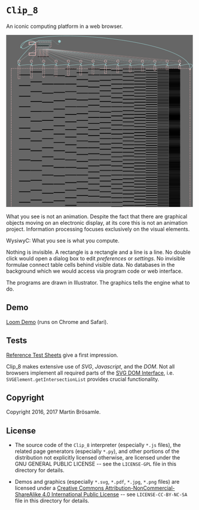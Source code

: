 `Clip_8`
========

An iconic computing platform in a web browser.

![Loom Demo](VISUAL-ABSTRACT.jpg)

What you see is not an animation. Despite the fact that there are graphical objects moving on an electronic display, at its core this is not an animation project.
Information processing focuses exclusively on the visual elements.

WysiwyC: What you see is what you compute. 

Nothing is invisible. A rectangle is a rectangle and a line is a line. No double click would open a dialog box to edit _preferences_ or _settings_. No invisible formulae connect table cells behind visible data. No databases in the background which we would access via program code or web interface.

The programs are drawn in Illustrator.
The graphics tells the engine what to do.

Demo
-----

[Loom Demo](https://broesamle.github.io/clip_8/demos/loom3.html) (runs on Chrome and Safari).


Tests
-----

[Reference Test Sheets](https://broesamle.github.io/clip_8/tests/) give a first impression.

Clip_8 makes extensive use of _SVG_, _Javascript_, and the _DOM_. Not all browsers implement all required parts of the
[SVG DOM Interface](https://www.w3.org/TR/SVG11/struct.html#DOMInterfaces]), i.e. `SVGElement.getIntersectionList` provides crucial functionality.


Copyright
---------

Copyright 2016, 2017 Martin Brösamle.


License
-------

+ The source code of the `Clip_8` interpreter (especially `*.js` files), the related page generators (especially `*.py`), and other portions of the distribution not explicitly licensed otherwise, are licensed under the GNU GENERAL PUBLIC LICENSE -- see the `LICENSE-GPL` file in this directory for details.

+ Demos and graphics (especially `*.svg`, `*.pdf`, `*.jpg`, `*.png` files) are licensed under a [Creative Commons Attribution-NonCommercial-ShareAlike 4.0 International Public License](https://creativecommons.org/licenses/by-nc-sa/4.0/legalcode) -- see `LICENSE-CC-BY-NC-SA` file in this directory for details.
